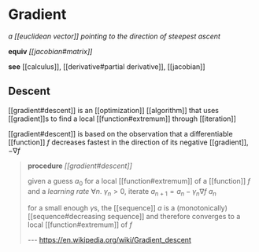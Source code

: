 # Gradient

_a [[euclidean vector]] pointing to the direction of steepest ascent_

**equiv** _[[jacobian#matrix]]_

**see** [[calculus]], [[derivative#partial derivative]], [[jacobian]]

## Descent

[[gradient#descent]] is an [[optimization]] [[algorithm]] that uses [[gradient]]s to find a local [[function#extremum]] through [[iteration]]

[[gradient#descent]] is based on the observation that a differentiable [[function]] $f$ decreases fastest in the direction of its negative [[gradient]], $-\nabla f$

> **procedure** _[[gradient#descent]]_
>
> given a guess $a_0$ for a local [[function#extremum]] of a [[function]] $f$ and a _learning rate_ $\forall n.\ \gamma_n > 0$, iterate $a_{n + 1} = a_n - \gamma_n \nabla f\ a_n$
>
> for a small enough $\gamma$s, the [[sequence]] $a$ is a (monotonically) [[sequence#decreasing sequence]] and therefore converges to a local [[function#extremum]] of $f$
>
> --- <https://en.wikipedia.org/wiki/Gradient_descent>
